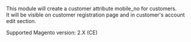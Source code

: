 This module will create a customer attribute mobile_no for customers.<br>
It will be visible on customer registration page and in customer's account edit section.

Supported Magento version: 2.X (CE)

